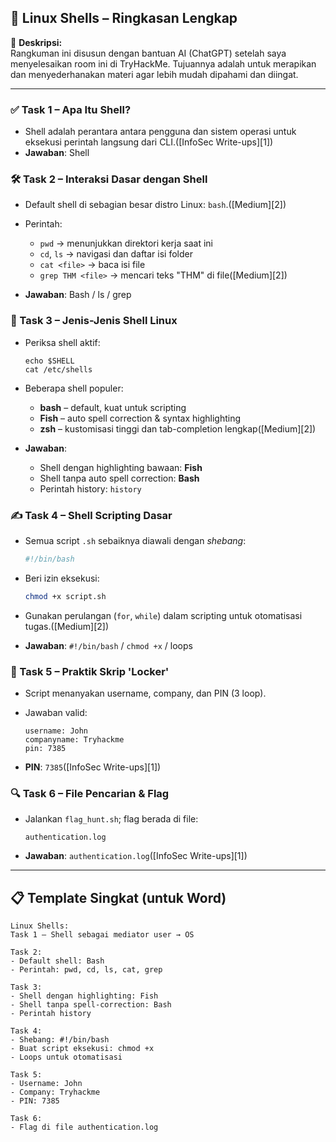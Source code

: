 ## 🐧 Linux Shells – Ringkasan Lengkap

📝 **Deskripsi:**  
Rangkuman ini disusun dengan bantuan AI (ChatGPT) setelah saya menyelesaikan room ini di TryHackMe. Tujuannya adalah untuk merapikan dan menyederhanakan materi agar lebih mudah dipahami dan diingat.

---

### ✅ Task 1 – Apa Itu Shell?

* Shell adalah perantara antara pengguna dan sistem operasi untuk eksekusi perintah langsung dari CLI.([InfoSec Write-ups][1])
* **Jawaban**: Shell

### 🛠️ Task 2 – Interaksi Dasar dengan Shell

* Default shell di sebagian besar distro Linux: `bash`.([Medium][2])
* Perintah:

  * `pwd` → menunjukkan direktori kerja saat ini
  * `cd`, `ls` → navigasi dan daftar isi folder
  * `cat <file>` → baca isi file
  * `grep THM <file>` → mencari teks "THM" di file([Medium][2])
* **Jawaban**: Bash / ls / grep

### 🐚 Task 3 – Jenis-Jenis Shell Linux

* Periksa shell aktif:

  ```
  echo $SHELL
  cat /etc/shells
  ```
* Beberapa shell populer:

  * **bash** – default, kuat untuk scripting
  * **Fish** – auto spell correction & syntax highlighting
  * **zsh** – kustomisasi tinggi dan tab-completion lengkap([Medium][2])
* **Jawaban**:

  * Shell dengan highlighting bawaan: **Fish**
  * Shell tanpa auto spell correction: **Bash**
  * Perintah history: `history`

### ✍️ Task 4 – Shell Scripting Dasar

* Semua script `.sh` sebaiknya diawali dengan *shebang*:

  ```bash
  #!/bin/bash
  ```
* Beri izin eksekusi:

  ```bash
  chmod +x script.sh
  ```
* Gunakan perulangan (`for`, `while`) dalam scripting untuk otomatisasi tugas.([Medium][2])
* **Jawaban**: `#!/bin/bash` / `chmod +x` / loops

### 🔐 Task 5 – Praktik Skrip 'Locker'

* Script menanyakan username, company, dan PIN (3 loop).
* Jawaban valid:

  ```
  username: John  
  companyname: Tryhackme  
  pin: 7385  
  ```
* **PIN**: `7385`([InfoSec Write-ups][1])

### 🔍 Task 6 – File Pencarian & Flag

* Jalankan `flag_hunt.sh`; flag berada di file:

  ```
  authentication.log
  ```
* **Jawaban**: `authentication.log`([InfoSec Write-ups][1])

---

## 📋 Template Singkat (untuk Word)

```
Linux Shells:
Task 1 – Shell sebagai mediator user → OS

Task 2:
- Default shell: Bash
- Perintah: pwd, cd, ls, cat, grep

Task 3:
- Shell dengan highlighting: Fish
- Shell tanpa spell‑correction: Bash
- Perintah history

Task 4:
- Shebang: #!/bin/bash
- Buat script eksekusi: chmod +x
- Loops untuk otomatisasi

Task 5:
- Username: John
- Company: Tryhackme
- PIN: 7385

Task 6:
- Flag di file authentication.log
```
